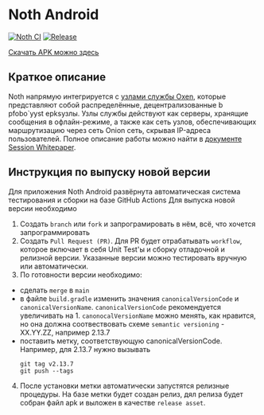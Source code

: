 # Noth Android

[![Noth CI](https://github.com/noth-messenger/noth-android/actions/workflows/build.yml/badge.svg)](https://github.com/noth-messenger/noth-android/actions/workflows/build.yml)
[![Release](https://github.com/noth-messenger/noth-android/actions/workflows/release.yml/badge.svg)](https://github.com/noth-messenger/noth-android/actions/workflows/release.yml)

[Скачать APK можно здесь](https://github.com/maxirmx/noth-android/releases/latest)

## Краткое описание

Noth напрямую интегрируется с [узлами службы Oxen](https://docs.oxen.io/about-the-oxen-blockchain/oxen-service-nodes), которые представляют собой распределённые, децентрализованные b pfobo`yyst epksузлы. 
Узлы службы действуют как серверы, хранящие сообщения в офлайн-режиме, а также как сеть узлов, обеспечивающих маршрутизацию через сеть Onion сеть, скрывая IP-адреса пользователей. 
Полное описание работы можно найти в [документе Session Whitepaper](https://getsession.org/whitepaper).

## Инструкция по выпуску новой версии

Для приложения Noth Android развёрнута автоматическая система тестирования и сборки на базе GitHub Actions 
Для выпуска новой версии необходимо
1. Создать `branch` или `fork`  и запрограмировать в нём, всё, что хочется запрограммировать
2. Cоздать `Pull Request (PR)`. Для PR будет отрабатывать `workflow`, которое включает в себя Unit Test'ы и сборку отладочной и релизной версии. Указанные версии можно тестировать вручную или автоматически.
3. По готовности версии необходимо:
- сделать `merge` в `main`
- в файле `build.gradle` изменить значения `canonicalVersionCode` и `canonicalVersionName`. `canonicalVersionCode` рекомендуется увеличивать на 1.  `canonocalVersionName` можно менять, как нравится, но она должна соотвествовать схеме `semantic versioning` - XX.YY.ZZ, например 2.13.7
- поставить метку, соответствующую canonicalVersionCode.
  Например, для 2.13.7 нужно вызывать
  ```
  git tag v2.13.7
  git push --tags
  ``` 
4. После установки метки автоматически запустятся релизные процедуры. На базе метки будет создан релиз, дял релиза будет собран файл apk и выложен в качестве `release asset`.
